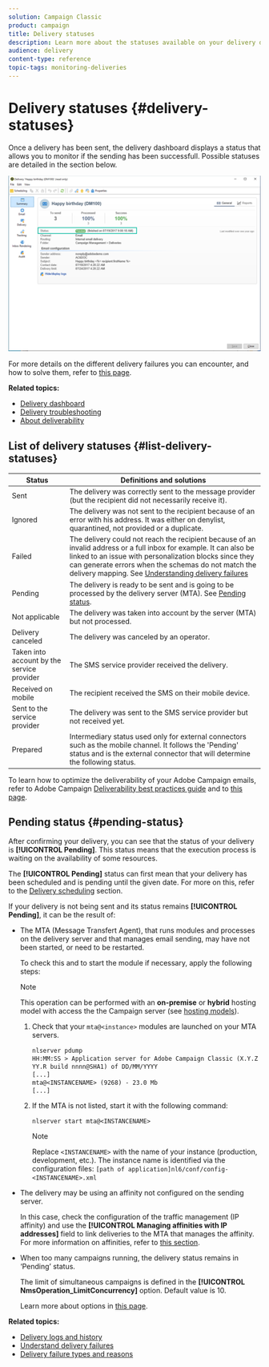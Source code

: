 ```yaml
---
solution: Campaign Classic
product: campaign
title: Delivery statuses
description: Learn more about the statuses available on your delivery dashboard.
audience: delivery
content-type: reference
topic-tags: monitoring-deliveries
---
```


# Delivery statuses {#delivery-statuses}

<!--ajouter intro 

ajouter screenshot -->

Once a delivery has been sent, the delivery dashboard displays a status that allows you to monitor if the sending has been successfull. Possible statuses are detailed in the section below.

![](assets/delivery-status.png)

For more details on the different delivery failures you can encounter, and how to solve them, refer to [this page](../../delivery/using/understanding-delivery-failures.md).

**Related topics:**

* [Delivery dashboard](../../delivery/using/delivery-dashboard.md)
* [Delivery troubleshooting](../../delivery/using/delivery-troubleshooting.md)
* [About deliverability](../../delivery/using/about-deliverability.md)

## List of delivery statuses {#list-delivery-statuses}

<table> 
 <thead> 
  <tr> 
   <th> Status<br /> </th> 
   <th> Definitions and solutions<br /> </th> 
  </tr> 
 </thead> 
 <tbody> 
  <tr> 
   <td> Sent<br /> </td> 
   <td> The delivery was correctly sent to the message provider (but the recipient did not necessarily receive it).<br /> </td> 
  </tr> 
  <tr> 
   <td> Ignored<br /> </td> 
   <td> The delivery was not sent to the recipient because of an error with his address. It was either on denylist, quarantined, not provided or a duplicate. <br /> </td> 
  </tr> 
  <tr> 
   <td> Failed<br /> </td> 
   <td> The delivery could not reach the recipient because of an invalid address or a full inbox for example. It can also be linked to an issue with personalization blocks since they can generate errors when the schemas do not match the delivery mapping. See <a href="../../delivery/using/understanding-delivery-failures.md" target="_blank">Understanding delivery failures</a><br /> </td> 
  </tr>
  <tr> 
   <td> Pending<br /> </td> 
   <td> The delivery is ready to be sent and is going to be processed by the delivery server (MTA). See <a href="#pending-status" target="_blank">Pending status</a>.<br /> </td> 
  </tr> 
  <tr> 
   <td> Not applicable<br /> </td> 
   <td> The delivery was taken into account by the server (MTA) but not processed.<br /> </td> 
  </tr>  
  <tr> 
   <td> Delivery canceled<br /> </td> 
   <td> The delivery was canceled by an operator.<br /> </td> 
  </tr> 
  <tr> 
   <td> Taken into account by the service provider<br /> </td> 
   <td> The SMS service provider received the delivery.<br /> </td> 
  </tr> 
  <tr> 
   <td> Received on mobile<br /> </td> 
   <td> The recipient received the SMS on their mobile device.<br /> </td> 
  </tr>
  <tr> 
   <td> Sent to the service provider<br /> </td> 
   <td> The delivery was sent to the SMS service provider but not received yet.<br />
   </td> 
  </tr> 
  <tr> 
   <td> Prepared<br /> </td> 
   <td> Intermediary status used only for external connectors such as the mobile channel. It follows the 'Pending' status and is the external connector that will determine the following status.<br /> </td> 
  </tr> 
 </tbody> 
</table>

To learn how to optimize the deliverability of your Adobe Campaign emails, refer to Adobe Campaign [Deliverability best practices guide](../../delivery/using/deliverability-key-points.md)  and to [this page](../../delivery/using/about-deliverability.md).

## Pending status {#pending-status}

After confirming your delivery, you can see that the status of your delivery is **[!UICONTROL Pending]**. This status means that the execution process is waiting on the availability of some resources.

The **[!UICONTROL Pending]** status can first mean that your delivery has been scheduled and is pending until the given date. For more on this, refer to the [Delivery scheduling](../../delivery/using/steps-sending-the-delivery.md#scheduling-the-delivery-sending) section.

If your delivery is not being sent and its status remains **[!UICONTROL Pending]**, it can be the result of:

* The MTA (Message Transfert Agent), that runs modules and processes on the delivery server and that manages email sending, may have not been started, or need to be restarted.

    To check this and to start the module if necessary, apply the following steps:

    >[!NOTE]
    >
    >This operation can be performed with an **on-premise** or **hybrid** hosting model with access the the Campaign server (see [hosting models](../../installation/using/hosting-models.md)).

    1. Check that your `mta@<instance>` modules are launched on your MTA servers.

        ```
        nlserver pdump
        HH:MM:SS > Application server for Adobe Campaign Classic (X.Y.Z YY.R build nnnn@SHA1) of DD/MM/YYYY
        [...]
        mta@<INSTANCENAME> (9268) - 23.0 Mb
        [...]
        ```

    1. If the MTA is not listed, start it with the following command:

        ```
        nlserver start mta@<INSTANCENAME>
        ```

        >[!NOTE]
        >
        >Replace `<INSTANCENAME>` with the name of your instance (production, development, etc.). The instance name is identified via the configuration files: `[path of application]nl6/conf/config-<INSTANCENAME>.xml`

* The delivery may be using an affinity not configured on the sending server.
    
    In this case, check the configuration of the traffic management (IP affinity) and use the **[!UICONTROL Managing affinities with IP addresses]** field to link deliveries to the MTA that manages the affinity. For more information on affinities, refer to [this section](../../installation/using/configuring-campaign-server.md#personalizing-delivery-parameters).

* When too many campaigns running, the delivery status remains in ‘Pending’ status.

    The limit of simultaneous campaigns is defined in the **[!UICONTROL NmsOperation_LimitConcurrency]** option. Default value is 10.
    
    Learn more about options in [this page](../../installation/using/configuring-campaign-options.md).


**Related topics:**

* [Delivery logs and history](#delivery-logs-and-history)
* [Understand delivery failures](../../delivery/using/understanding-delivery-failures.md)
* [Delivery failure types and reasons](../../delivery/using/understanding-delivery-failures.md#delivery-failure-types-and-reasons)
